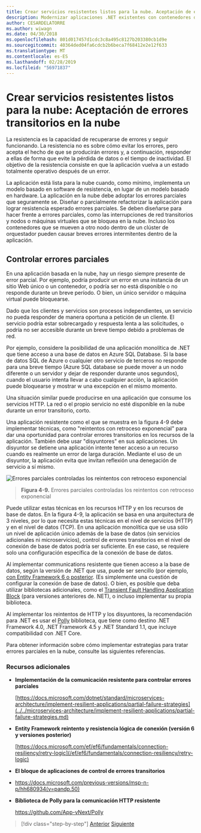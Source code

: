 ```yaml
---
title: Crear servicios resistentes listos para la nube. Aceptación de errores transitorios en la nube
description: Modernizar aplicaciones .NET existentes con contenedores de Windows y la nube de Azure | Crear servicios resistentes listos para la nube. Aceptación de errores transitorios en la nube
author: CESARDELATORRE
ms.author: wiwagn
ms.date: 04/30/2018
ms.openlocfilehash: 801d017457d1cdc3c8a495c8127b203380cb1d9e
ms.sourcegitcommit: 40364ded04fa6cdcb2b6beca7f68412e2e12f633
ms.translationtype: MT
ms.contentlocale: es-ES
ms.lasthandoff: 02/28/2019
ms.locfileid: "56971837"
---
```

# <a name="build-resilient-services-ready-for-the-cloud-embrace-transient-failures-in-the-cloud"></a>Crear servicios resistentes listos para la nube: Aceptación de errores transitorios en la nube

La resistencia es la capacidad de recuperarse de errores y seguir funcionando. La resistencia no es sobre cómo evitar los errores, pero acepta el hecho de que se producirán errores y, a continuación, responder a ellas de forma que evite la pérdida de datos o el tiempo de inactividad. El objetivo de la resistencia consiste en que la aplicación vuelva a un estado totalmente operativo después de un error.

La aplicación está lista para la nube cuando, como mínimo, implementa un modelo basado en software de resistencia, en lugar de un modelo basado en hardware. La aplicación en la nube debe adoptar los errores parciales que seguramente se. Diseñar o parcialmente refactorizar la aplicación para lograr resistencia esperado errores parciales. Se deben diseñarse para hacer frente a errores parciales, como las interrupciones de red transitorios y nodos o máquinas virtuales que se bloquea en la nube. Incluso los contenedores que se mueven a otro nodo dentro de un clúster de orquestador pueden causar breves errores intermitentes dentro de la aplicación.

## <a name="handling-partial-failure"></a>Controlar errores parciales

En una aplicación basada en la nube, hay un riesgo siempre presente de error parcial. Por ejemplo, podría producir un error en una instancia de un sitio Web único o un contenedor, o podría ser no está disponible o no responde durante un breve período. O bien, un único servidor o máquina virtual puede bloquearse.

Dado que los clientes y servicios son procesos independientes, un servicio no pueda responder de manera oportuna a petición de un cliente. El servicio podría estar sobrecargado y respuesta lenta a las solicitudes, o podría no ser accesible durante un breve tiempo debido a problemas de red.

Por ejemplo, considere la posibilidad de una aplicación monolítica de .NET que tiene acceso a una base de datos en Azure SQL Database. Si la base de datos SQL de Azure o cualquier otro servicio de terceros no responde para una breve tiempo (Azure SQL database se puede mover a un nodo diferente o un servidor y dejar de responder durante unos segundos), cuando el usuario intenta llevar a cabo cualquier acción, la aplicación puede bloquearse y mostrar w una excepción en el mismo momento.

Una situación similar puede producirse en una aplicación que consume los servicios HTTP. La red o el propio servicio no esté disponible en la nube durante un error transitorio, corto.

Una aplicación resistente como el que se muestra en la figura 4-9 debe implementar técnicas, como "reintentos con retroceso exponencial" para dar una oportunidad para controlar errores transitorios en los recursos de la aplicación. También debe usar "disyuntores" en sus aplicaciones. Un disyuntor se detiene una aplicación intente tener acceso a un recurso cuando es realmente un error de larga duración. Mediante el uso de un disyuntor, la aplicación evita que invitan reflexión una denegación de servicio a sí mismo.

![Errores parciales controladas los reintentos con retroceso exponencial](./media/image9.png)

> **Figura 4-9.** Errores parciales controladas los reintentos con retroceso exponencial

Puede utilizar estas técnicas en los recursos HTTP y en los recursos de base de datos. En la figura 4-9, la aplicación se basa en una arquitectura de 3 niveles, por lo que necesita estas técnicas en el nivel de servicios (HTTP) y en el nivel de datos (TCP). En una aplicación monolítica que se usa sólo un nivel de aplicación único además de la base de datos (sin servicios adicionales ni microservicios), control de errores transitorios en el nivel de conexión de base de datos podría ser suficiente. En ese caso, se requiere solo una configuración específica de la conexión de base de datos.

Al implementar communications resistente que tienen acceso a la base de datos, según la versión de .NET que usa, puede ser sencillo (por ejemplo, [con Entity Framework 6 o posterior](/ef/ef6/fundamentals/connection-resiliency/retry-logic). (Es simplemente una cuestión de configurar la conexión de base de datos). O bien, es posible que deba utilizar bibliotecas adicionales, como el [Transient Fault Handling Application Block](https://docs.microsoft.com/previous-versions/msp-n-p/hh680934(v=pandp.50)) (para versiones anteriores de. NET), o incluso implementar su propia biblioteca.

Al implementar los reintentos de HTTP y los disyuntores, la recomendación para .NET es usar el [Polly](https://github.com/App-vNext/Polly) biblioteca, que tiene como destino .NET Framework 4.0, .NET Framework 4.5 y .NET Standard 1.1, que incluye compatibilidad con .NET Core.

Para obtener información sobre cómo implementar estrategias para tratar errores parciales en la nube, consulte las siguientes referencias.

### <a name="additional-resources"></a>Recursos adicionales

-   **Implementación de la comunicación resistente para controlar errores parciales**

    [https://docs.microsoft.com/dotnet/standard/microservices-architecture/implement-resilient-applications/partial-failure-strategies](../../microservices-architecture/implement-resilient-applications/partial-failure-strategies.md)

-   **Entity Framework reintento y resistencia lógica de conexión (versión 6 y versiones posterior)**

    [https://docs.microsoft.com/ef/ef6/fundamentals/connection-resiliency/retry-logic](/ef/ef6/fundamentals/connection-resiliency/retry-logic)

-   **El bloque de aplicaciones de control de errores transitorios**

-   <https://docs.microsoft.com/previous-versions/msp-n-p/hh680934(v=pandp.50)>

-   **Biblioteca de Polly para la comunicación HTTP resistente**

    https://github.com/App-vNext/Polly

>[!div class="step-by-step"]
>[Anterior](when-to-deploy-windows-containers-to-azure-container-service-kubernetes.md)
>[Siguiente](modernize-your-apps-with-monitoring-and-telemetry.md)
